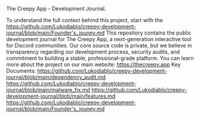 The Creepy App - Development Journal.

To understand the full context behind this project, start with the https://github.com/Lukodiablo/creepy-development-journal/blob/main/Founder's_jouney.md
This repository contains the public development journal for The Creepy App, a next-generation interactive tool for Discord communities.
Our core source code is private, but we believe in transparency regarding our development process, security audits, and commitment to building a stable, professional-grade platform.
You can learn more about the project on our main website: https://thecreepy.app
Key Documents:
https://github.com/Lukodiablo/creepy-development-journal/blob/main/dependency_audit.md
https://github.com/Lukodiablo/creepy-development-journal/blob/main/malware_fix.md
https://github.com/Lukodiablo/creepy-development-journal/blob/main/features.md
https://github.com/Lukodiablo/creepy-development-journal/blob/main/Founder's_jouney.md
